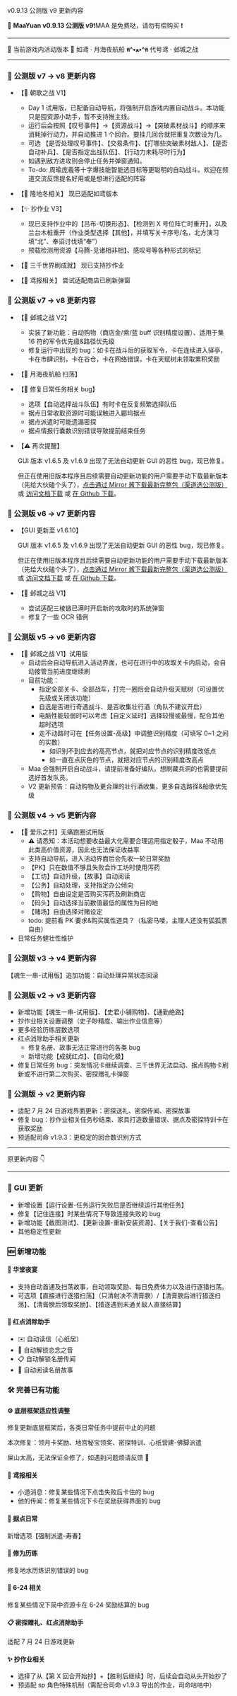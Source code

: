 v0.9.13 公测版 v9 更新内容

🥳 **MaaYuan v0.9.13 公测版 v9**❗MAA 是免费哒，请勿有偿购买 ❗

---

🐾 当前游戏内活动版本 🐾 如鸢 · 月海夜航船 **ฅ^•ﻌ•^ฅ** 代号鸢 · 邺城之战

---

### 📕 **公测版 v7 → v8 更新内容**

- 【🏴 朝歌之战 V1】

  - Day 1 试用版，已配备自动导航，将强制开启游戏内置自动战斗。本功能只是囤资源小助手，暂不支持推主线。
  - 运行后会按照【叹号事件】->【资源战斗】->【突破素材战斗】的顺序来消耗掉行动力，并自动推进 1 个回合。要挂几回合就把重复次数设为几。
  - 可选 【是否处理叹号事件】、【交易条件】、【打哪些突破素材敌人】、【是否自动补兵】、【是否指定出战队伍】、【行动力未耗尽时行为】
  - 如遇到敌方进攻则会停止任务并弹窗通知。
  - To-do: 周瑜庞羲等十字爆技能智能选目标等更聪明的自动战斗。欢迎在频道交流反馈提名好用或是想进行适配的阵容

- 【🔨 隆地冬相关】
  现已适配如鸢版本

- 【✨ 抄作业 V3】

  - 现已支持作业中的【吕布-切换形态】、【检测到 X 号位阵亡时重开】，以及兰台木桩重开（作业类型选择【其他】，并填写关卡序号/名，北方演习填“北”、奉诏讨伐填“奉”）
  - 预载检测用资源【马腾-见诸相非相】、感叹号等各种形式的标记

- 【🔄 三千世界刷成就】
  现已支持抄作业

- 【📜 鸢报相关】
  尝试适配商店已刷新弹窗

### 📕 **公测版 v7 → v8 更新内容**

- 【🏰 邺城之战 V2】

  - 实装了新功能：自动购物（商店金/紫/蓝 buff 识别精度设置）、适用于集 16 符的军令优先级&路径优先级
  - 修复运行中出现的 bug：如卡在战斗后的获取军令，卡在连续进入驿亭，卡在市肆识别，卡在谷仓，卡在网络错误，卡在天赋树未领取累积奖励

- 【🌙 月海夜航船 扫荡】

- 【🔧 修复日常任务相关 bug】

  - 选项【自动选择战斗队伍】有时卡在反复频繁选择队伍
  - 据点日常收取资源时可能误触进入郿坞据点
  - 据点派遣时可能遗漏密探
  - 据点情报行囊数识别错误导致提前结束任务

- 【⚠️ 再次提醒】

  GUI 版本 v1.6.5 及 v1.6.9 出现了无法自动更新 GUI 的恶性 bug，现已修复。

  但正在使用旧版本程序且后续需要自动更新功能的用户需要手动下载最新版本（先给大伙磕个头了），[点击通过 Mirror 酱下载最新完整包（渠道选公测版）](https://mirrorchyan.com/zh/projects?rid=MaaYuan&os=windows&arch=x64&channel=beta) 或 [访问文档下载](https://docs.qq.com/aio/DS1BMQmpiQkdOb1RT) 或 [在 Github 下载](https://github.com/syoius/MaaYuan/releases)。

### 📕 **公测版 v6 → v7 更新内容**

- 【GUI 更新至 v1.6.10】

  GUI 版本 v1.6.5 及 v1.6.9 出现了无法自动更新 GUI 的恶性 bug，现已修复。

  但正在使用旧版本程序且后续需要自动更新功能的用户需要手动下载最新版本（先给大伙磕个头了），[点击通过 Mirror 酱下载最新完整包（渠道选公测版）](https://mirrorchyan.com/zh/projects?rid=MaaYuan&os=windows&arch=x64&channel=beta) 或 [访问文档下载](https://docs.qq.com/aio/DS1BMQmpiQkdOb1RT) 或 [在 Github 下载](https://github.com/syoius/MaaYuan/releases)。

- 【🏰 邺城之战 V1】

  - 尝试适配三棱镞已满时开启新的攻取时的系统弹窗
  - 修复了一些 OCR 错例

### 📕 **公测版 v5 → v6 更新内容**

- 【🏰 邺城之战 V1】试用版
  - 启动后会自动导航进入活动界面，也可在进行中的攻取关卡内启动，会自动接管当前进度继续刷
  - 目前功能：
    - 指定全部关卡、全部战车，打完一圈后会自动升级天赋树（可设置优先级或关闭该功能）
    - 自选是否进行奇遇战斗、是否收集壮行酒（角队不建议开启）
    - 电脑性能较弱时可以考虑【自定义延时】选择较慢或最慢，配合其他超时选项
    - 走不动路时可在【任务设置-高级】中调整识别精度（可填写 0~1 之间的实数）
      - 如识别不到应去的高亮节点，就把对应节点的识别精度改低点
      - 如一直在点灰色的节点，就把对应节点的识别精度改高点
  - Maa 会强制开启自动战斗，请提前准备好编队。想刷藏兵洞的也需要提前选好首发队员。
  - V2 更新预告：自动购物及更合理的壮行酒收集，更多自选路径&船歌优先级

### 📕 **公测版 v4 → v5 更新内容**

- 【🎲 爱乐之村】无痛跑圈试用版
  - ⚠ 请悉知：本活动想要收益最大化需要合理运用指定骰子，Maa 不动用此类高价值资源，因此也无法保证收益率
  - 支持自动导航，进入活动界面后会先收一轮日常奖励
  - 【PK】只在数值不够且失败会炸工坊时使用泻药
  - 【工坊】自动升级，【故事】自动阅读
  - 【公务】自动处理，支持指定办公倾向
  - 【购物】自由设定是否购买泻药及刷新商店
  - 【码头】自动选择当前数值最低的属性为目的地
  - 【赌场】自由选择对赌设定
  - todo: 提前看 PK 要求&购买属性道具？（私密马喽，主理人还没有狐狐票自由）
- 日常任务健壮性维护

### 📕 **公测版 v3 → v4 更新内容**

【魂生一串-试用版】追加功能：自动处理异常状态回滚

### 📕 **公测版 v2 → v3 更新内容**

- 新增功能【魂生一串-试用版】、【史君小铺购物】、【通勤绝路】
- 抄作业相关设置调整（史子眇精度、输出作业信息等）
- 更多经验历练层数选项
- 红点消除助手相关更新
  - 修复名册、故事无法正常进行的各类 bug
  - 新增功能【成就红点】、【自动化极】
- 修复日常任务 bug：突发情况卡继续调查、三千世界无法启动、据点购物卡刷新或不进行第二次购买、密探赠礼卡弹窗

### 📕 **公测版 → v2 更新内容**

- 适配 7 月 24 日游戏界面更新：密探送礼、密探传闻、密探故事
- 修复 bug：抄作业相关任务秒结束、家具打造数量错误、据点及密探特训卡在获取奖励
- 预适配司命 v1.9.3：更稳定的回合数识别方式

---

原更新内容 👇

---

### 📢 **GUI 更新**

- 新增设置【运行设置-任务运行失败后是否继续运行其他任务】
- 修复【记住连接】时某些情况下导致连接失败的 bug
- 新增功能【截图测试】、【更新设置-重新安装资源】、【关于我们-查看公告】
- 其他稳定性更新

### 🆕 **新增功能**

#### 🥂 **华堂夜宴**

- 支持自动首通及扫荡故事，自动领取奖励、每日免费体力以及进行逐猎扫荡。
- 可选项【直接进行逐猎扫荡】（只清射决不清膏腴）/【清膏腴后进行猎逐扫荡】、【清膏腴后领取奖励】、【猎逐遇到未通关敌人直接结算】

#### 🧯 **红点消除助手**

- ✉️ 自动读信（心纸居）
- 🔔 自动解锁恋念之音
- 📋 自动解锁名册传闻
- 📖 自动阅读名册故事

### 🛠️ **完善已有功能**

#### ⚙️ **底层框架适应性调整**

修复更新底层框架后，各类日常任务中提前中止的问题

本次修复：领月卡奖励、地宫秘宝领奖、密探特训、心纸营建-佛脚派遣

屎山太高，无法保证全修了，如遇到问题烦请反馈 🤧

#### 📜 **鸢报相关**

- 小道消息：修复某些情况下点击失败后卡住的 bug
- 他的传闻：修复某些情况下卡在奖励获得界面的 bug

#### 🏯 **据点日常**

新增选项【强制派遣-寿春】

#### 💎 **修为历练**

修复地水历练识别错误的 bug

#### 🔄 **6-24 相关**

修复某些情况下简中资源卡在 6-24 奖励结算的 bug

#### 📋 **密探赠礼、红点消除助手**

适配 7 月 24 日游戏更新

#### ✨ **抄作业相关**

- 选择了从【第 X 回合开始抄】+【胜利后继续】时，后续会自动从头开始抄了
- 预适配 sp 角色特殊机制（需配合司命 v1.9.3 导出的作业，司命咕咕中）

